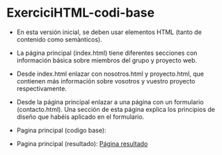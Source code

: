 # ExerciciHTML-codi-base
* En esta versión inicial, se deben usar elementos HTML (tanto de contenido como semànticos).
* La página principal (index.html) tiene diferentes secciones con información básica sobre miembros del grupo y proyecto web.
* Desde index.html enlazar con nosotros.html y proyecto.html, que contienen más información sobre vosotros y vuestro proyecto respectivamente.
* Desde la página principal enlazar a una página con un formulario (contacto.html). Una sección de esta página explica los principios de diseño que habéis aplicado en el formulario.
* Pagina principal (codigo base):
   
* Pagina principal (resultado):
<A HREF="https://pablosuperviapages.github.io/FHB2/">Página resultado</A>
